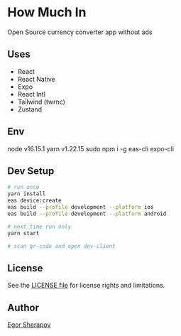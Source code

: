 # How Much In
Open Source currency converter app without ads

## Uses
- React
- React Native
- Expo
- React Intl
- Tailwind (twrnc)
- Zustand

## Env

node v16.15.1
yarn v1.22.15
sudo npm i -g eas-cli expo-cli

## Dev Setup
```sh
# run once
yarn install
eas device:create
eas build --profile development --platform ios
eas build --profile development --platform android

# next time run only
yarn start

# scan qr-code and open dev-client
```

## License

See the [LICENSE file](LICENSE.txt) for license rights and limitations.

## Author

[Egor Sharapov](https://egor.sh)
